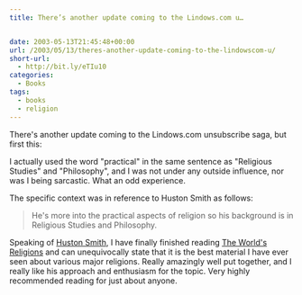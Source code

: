 ```yaml
---
title: There’s another update coming to the Lindows.com u…


date: 2003-05-13T21:45:48+00:00
url: /2003/05/13/theres-another-update-coming-to-the-lindowscom-u/
short-url:
  - http://bit.ly/eTIu10
categories:
  - Books
tags:
  - books
  - religion
---
```

There's another update coming to the Lindows.com unsubscribe saga, but first this:

I actually used the word "practical" in the same sentence as "Religious Studies" and "Philosophy", and I was not under any outside influence, nor was I being sarcastic. What an odd experience.

The specific context was in reference to Huston Smith as follows:

> He's more into the practical aspects of religion so his background is in Religious Studies and Philosophy.

Speaking of <a href="http://www.tgrady.com/smith.htm">Huston Smith</a>, I have finally finished reading <a href="http://www.amazon.com/exec/obidos/tg/detail/-/0062508113/qid=1052861985/sr=8-1/ref=sr_8_1/103-0175686-7236656?v=glance&#038;s=books&#038;n=507846">The World's Religions</a> and can unequivocally state that it is the best material I have ever seen about various major religions. Really amazingly well put together, and I really like his approach and enthusiasm for the topic. Very highly recommended reading for just about anyone.